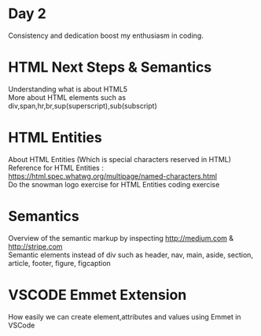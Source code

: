 # Day 2

Consistency and dedication boost my enthusiasm in coding.

# HTML Next Steps & Semantics

Understanding what is about HTML5 <br>
More about HTML elements such as div,span,hr,br,sup(superscript),sub(subscript) <br>

# HTML Entities

About HTML Entities (Which is special characters reserved in HTML) <br>
Reference for HTML Entities : https://html.spec.whatwg.org/multipage/named-characters.html <br>
Do the snowman logo exercise for HTML Entities coding exercise <br>


# Semantics 
Overview of the semantic markup by inspecting http://medium.com & http://stripe.com <br>
Semantic elements instead of div such as header, nav, main, aside, section, article, footer, figure, figcaption<br>

# VSCODE Emmet Extension

How easily we can create element,attributes and values using Emmet in VSCode<br>